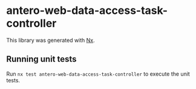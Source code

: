 # antero-web-data-access-task-controller

This library was generated with [Nx](https://nx.dev).

## Running unit tests

Run `nx test antero-web-data-access-task-controller` to execute the unit tests.
